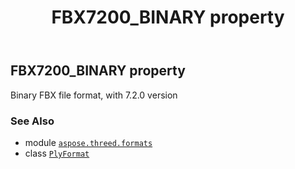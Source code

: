 ﻿---
title: FBX7200_BINARY property
second_title: Aspose.3D for Python via .NET API References
description: 
type: docs
weight: 200
url: /aspose.threed.formats/plyformat/fbx7200_binary/
is_root: false
---

## FBX7200_BINARY property


Binary FBX file format, with 7.2.0 version

### See Also
* module [`aspose.threed.formats`](../../)
* class [`PlyFormat`](/3d/python-net/aspose.threed.formats/plyformat)
